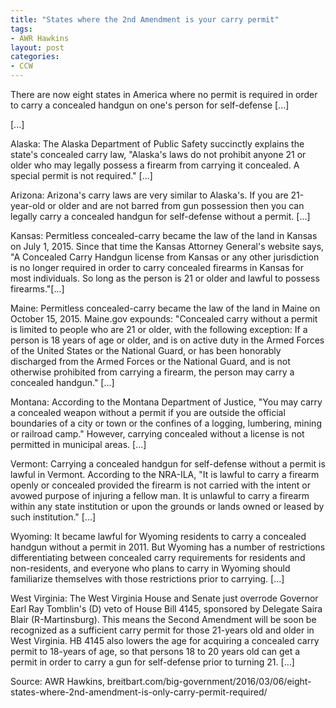 ```yaml
---
title: "States where the 2nd Amendment is your carry permit"
tags:
- AWR Hawkins
layout: post
categories:
- CCW
---
```


There are now eight states in America where no permit is required in order to carry a concealed handgun on one's person for self-defense [...]

[...]

Alaska: The Alaska Department of Public Safety succinctly explains the state's concealed carry law, "Alaska's laws do not prohibit anyone 21 or older who may legally possess a firearm from carrying it concealed. A special permit is not required." [...]

Arizona: Arizona's carry laws are very similar to Alaska's. If you are 21-year-old or older and are not barred from gun possession then you can legally carry a concealed handgun for self-defense without a permit. [...]

Kansas: Permitless concealed-carry became the law of the land in Kansas on July 1, 2015. Since that time the Kansas Attorney General's website says, "A Concealed Carry Handgun license from Kansas or any other jurisdiction is no longer required in order to carry concealed firearms in Kansas for most individuals. So long as the person is 21 or older and lawful to possess firearms."[...]

Maine: Permitless concealed-carry became the law of the land in Maine on October 15, 2015. Maine.gov expounds: "Concealed carry without a permit is limited to people who are 21 or older, with the following exception: If a person is 18 years of age or older, and is on active duty in the Armed Forces of the United States or the National Guard, or has been honorably discharged from the Armed Forces or the National Guard, and is not otherwise prohibited from carrying a firearm, the person may carry a concealed handgun." [...]

Montana: According to the Montana Department of Justice, "You may carry a concealed weapon without a permit if you are outside the official boundaries of a city or town or the confines of a logging, lumbering, mining or railroad camp." However, carrying concealed without a license is not permitted in municipal areas. [...]

Vermont: Carrying a concealed handgun for self-defense without a permit is lawful in Vermont. According to the NRA-ILA, "It is lawful to carry a firearm openly or concealed provided the firearm is not carried with the intent or avowed purpose of injuring a fellow man. It is unlawful to carry a firearm within any state institution or upon the grounds or lands owned or leased by such institution." [...]

Wyoming: It became lawful for Wyoming residents to carry a concealed handgun without a permit in 2011. But Wyoming has a number of restrictions differentiating between concealed carry requirements for residents and non-residents, and everyone who plans to carry in Wyoming should familiarize themselves with those restrictions prior to carrying. [...]

West Virginia: The West Virginia House and Senate just overrode Governor Earl Ray Tomblin's (D) veto of House Bill 4145, sponsored by Delegate Saira Blair (R-Martinsburg). This means the Second Amendment will be soon be recognized as a sufficient carry permit for those 21-years old and older in West Virginia. HB 4145 also lowers the age for acquiring a concealed carry permit to 18-years of age, so that persons 18 to 20 years old can get a permit in order to carry a gun for self-defense prior to turning 21. [...]

Source: AWR Hawkins, breitbart.com/big-government/2016/03/06/eight-states-where-2nd-amendment-is-only-carry-permit-required/
